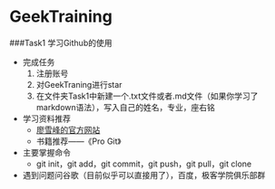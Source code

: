 # GeekTraining
###Task1 学习Github的使用
* 完成任务
  1. 注册账号
  2. 对GeekTraning进行star
  3. 在文件夹Task1中新建一个.txt文件或者.md文件（如果你学习了markdown语法），写入自己的姓名，专业，座右铭
* 学习资料推荐
  * [廖雪峰的官方网站](http://www.liaoxuefeng.com/wiki/0013739516305929606dd18361248578c67b8067c8c017b000/00137628548491051ccfaef0ccb470894c858999603fedf000)
  * 书籍推荐——《Pro Git》
* 主要掌握命令
  * git init，git add，git commit，git push，git pull，git clone 
* 遇到问题问谷歌（目前似乎可以直接用了），百度，极客学院俱乐部群

  
